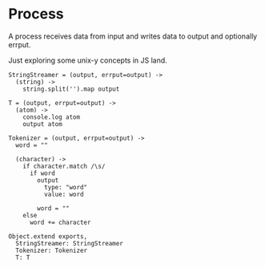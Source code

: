 Process
=======

A process receives data from input and writes data to output and optionally errput.

Just exploring some unix-y concepts in JS land.

    StringStreamer = (output, errput=output) ->
      (string) ->
        string.split('').map output
        
    T = (output, errput=output) ->
      (atom) ->
        console.log atom
        output atom

    Tokenizer = (output, errput=output) ->
      word = ""

      (character) ->
        if character.match /\s/
          if word
            output
              type: "word"
              value: word

            word = ""
        else
          word += character

    Object.extend exports,
      StringStreamer: StringStreamer
      Tokenizer: Tokenizer
      T: T
